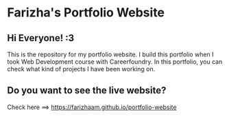 # Farizha's Portfolio Website

## Hi Everyone! :3
This is the repository for my portfolio website. I build this portfolio when I took Web Development course with Careerfoundry.
In this portfolio, you can check what kind of projects I have been working on.

## Do you want to see the live website?
Check here ==> https://farizhaam.github.io/portfolio-website

